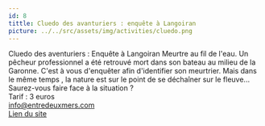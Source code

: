 ```yaml
---
id: 8
tittle: Cluedo des avanturiers : enquête à Langoiran
picture: ../../src/assets/img/activities/cluedo.png
---
```

Cluedo des aventuriers : Enquête à Langoiran
Meurtre au fil de l'eau. Un pêcheur professionnel a été retrouvé mort dans son bateau au milieu de la Garonne. C'est à vous d'enquêter afin d'identifier son meurtrier. Mais dans le même temps , la nature est sur le point de se déchaîner sur le fleuve... Saurez-vous faire face à la situation ?  
Tarif : 3 euros  
info@entredeuxmers.com  
[Lien du site](https://www.entredeuxmers.com/offre/cluedo-des-aventuriers-enquête-à-langoiran/)
